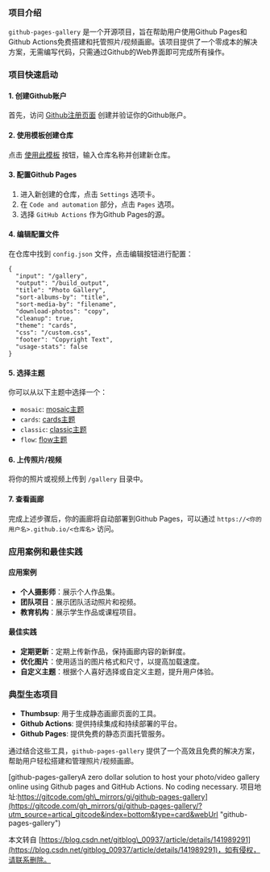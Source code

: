 ### 项目介绍

`github-pages-gallery` 是一个开源项目，旨在帮助用户使用Github Pages和Github Actions免费搭建和托管照片/视频画廊。该项目提供了一个零成本的解决方案，无需编写代码，只需通过Github的Web界面即可完成所有操作。

### 项目快速启动

#### 1\. 创建Github账户

首先，访问 [Github注册页面](https://github.com/join) 创建并验证你的Github账户。

#### 2\. 使用模板创建仓库

点击 [使用此模板](https://github.com/gautamkrishnar/github-pages-gallery/generate) 按钮，输入仓库名称并创建新仓库。

#### 3\. 配置Github Pages

1.  进入新创建的仓库，点击 `Settings` 选项卡。
2.  在 `Code and automation` 部分，点击 `Pages` 选项。
3.  选择 `GitHub Actions` 作为Github Pages的源。

#### 4\. 编辑配置文件

在仓库中找到 `config.json` 文件，点击编辑按钮进行配置：

```
{
  "input": "/gallery",
  "output": "/build_output",
  "title": "Photo Gallery",
  "sort-albums-by": "title",
  "sort-media-by": "filename",
  "download-photos": "copy",
  "cleanup": true,
  "theme": "cards",
  "css": "/custom.css",
  "footer": "Copyright Text",
  "usage-stats": false
}

```

#### 5\. 选择主题

你可以从以下主题中选择一个：

*   `mosaic`: [mosaic主题](https://thumbsup.github.io/demos/themes/mosaic/)
*   `cards`: [cards主题](https://thumbsup.github.io/demos/themes/cards/)
*   `classic`: [classic主题](https://thumbsup.github.io/demos/themes/classic/)
*   `flow`: [flow主题](https://thumbsup.github.io/demos/themes/flow/)

#### 6\. 上传照片/视频

将你的照片或视频上传到 `/gallery` 目录中。

#### 7\. 查看画廊

完成上述步骤后，你的画廊将自动部署到Github Pages，可以通过 `https://<你的用户名>.github.io/<仓库名>` 访问。

### 应用案例和最佳实践

#### 应用案例

*   **个人摄影师**：展示个人作品集。
*   **团队项目**：展示团队活动照片和视频。
*   **教育机构**：展示学生作品或课程项目。

#### 最佳实践

*   **定期更新**：定期上传新作品，保持画廊内容的新鲜度。
*   **优化图片**：使用适当的图片格式和尺寸，以提高加载速度。
*   **自定义主题**：根据个人喜好选择或自定义主题，提升用户体验。

### 典型生态项目

*   **Thumbsup**: 用于生成静态画廊页面的工具。
*   **Github Actions**: 提供持续集成和持续部署的平台。
*   **Github Pages**: 提供免费的静态页面托管服务。

通过结合这些工具，`github-pages-gallery` 提供了一个高效且免费的解决方案，帮助用户轻松搭建和管理照片/视频画廊。

[github-pages-galleryA zero dollar solution to host your photo/video gallery online using Github pages and GitHub Actions. No coding necessary. 项目地址:https://gitcode.com/gh\_mirrors/gi/github-pages-gallery](https://gitcode.com/gh_mirrors/gi/github-pages-gallery/?utm_source=artical_gitcode&index=bottom&type=card&webUrl "github-pages-gallery")

  

本文转自 [https://blog.csdn.net/gitblog\_00937/article/details/141989291](https://blog.csdn.net/gitblog_00937/article/details/141989291)，如有侵权，请联系删除。